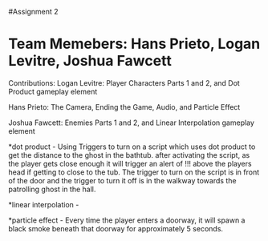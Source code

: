 #Assignment 2

Team Memebers: Hans Prieto, Logan Levitre, Joshua Fawcett
===============================================================
Contributions:
Logan Levitre: Player Characters Parts 1 and 2, and Dot Product gameplay element

Hans Prieto: The Camera, Ending the Game, Audio, and Particle Effect

Joshua Fawcett: Enemies Parts 1 and 2, and Linear Interpolation gameplay element

*dot product - Using Triggers  to turn on a script which uses dot product to get the distance to the ghost in the bathtub.
after activating the script, as the player gets close enough it will trigger an alert of !!! above the players head if getting to close to the tub.
The trigger to turn on the script is in front of the door and the trigger to turn it off is in the walkway towards the patrolling ghost in the hall.

*linear interpolation - 

*particle effect - Every time the player enters a doorway, it will spawn a black smoke beneath that doorway for approximately 5 seconds.

